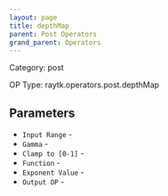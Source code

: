 ```yaml
---
layout: page
title: depthMap
parent: Post Operators
grand_parent: Operators
---
```


Category: post

OP Type: raytk.operators.post.depthMap

## Parameters

* `Input Range` - 
* `Gamma` - 
* `Clamp to [0-1]` - 
* `Function` - 
* `Exponent Value` - 
* `Output OP` -

